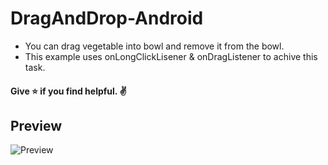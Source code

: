 # DragAndDrop-Android
- You can drag vegetable into bowl and remove it from the bowl.
- This example uses onLongClickLisener & onDragListener to achive this task.

#### Give ⭐ if you find helpful. ✌

## Preview

![Preview](https://github.com/absolute-vijju/DragAndDrop-Android/blob/main/preview.gif)

